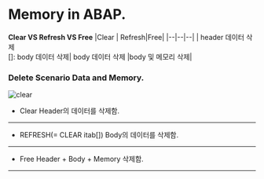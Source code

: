 
# Memory in  ABAP.


**Clear VS Refresh VS  Free**
|Clear | Refresh|Free|
|--|--|--|
| header 데이터 삭제<br/>[]: body 데이터 삭제| body 데이터 삭제 |body 및 메모리 삭제|
### Delete Scenario Data and Memory.
![clear](https://user-images.githubusercontent.com/44318904/48554399-a36fb600-e921-11e8-858a-57945f624c25.gif)

* Clear
Header의 데이터를 삭제함.
***
* REFRESH(= CLEAR itab[])
Body의 데이터를 삭제함.
***
* Free
Header + Body + Memory 삭제함.
*** 
